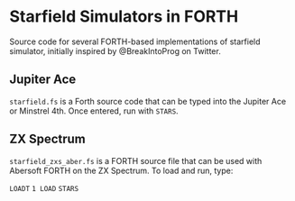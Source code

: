 # Starfield Simulators in FORTH

Source code for several FORTH-based implementations of starfield simulator, initially inspired by @BreakIntoProg on Twitter.

## Jupiter Ace

`starfield.fs` is a Forth source code that can be typed into the Jupiter Ace or Minstrel 4th. Once entered, run with `STARS`.

## ZX Spectrum

`starfield_zxs_aber.fs` is a FORTH source file that can be used with Abersoft FORTH on the ZX Spectrum. To load and run, type:

`LOADT`
`1 LOAD`
`STARS`


